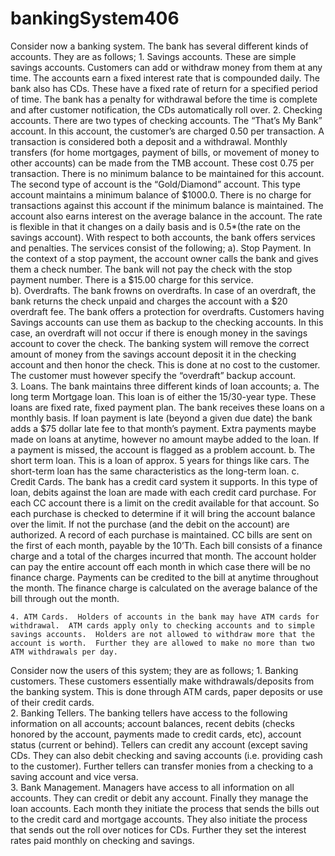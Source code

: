 # bankingSystem406
Consider now a banking system.  The bank has several different kinds of accounts.  They are as follows;
	1. Savings accounts.  These are simple savings accounts.  Customers can add or withdraw money from them at any time.  The accounts earn a fixed interest rate that is compounded daily.  The bank also has CDs.  These have a fixed rate of return for a specified period of time.  The bank has a penalty for withdrawal before the time is complete and after customer notification, the CDs automatically roll over.
	2. Checking accounts.  There are two types of checking accounts.  The “That’s My Bank” account.  In this account, the customer’s are charged 0.50 per transaction.  A transaction is considered both a deposit and a withdrawal.  Monthly transfers (for home mortgages, payment of bills, or movement of money to other accounts) can be made from the TMB account.  These cost 0.75 per transaction.  There is no minimum balance to be maintained for this account.  
The second type of account is the “Gold/Diamond” account.  This type account maintains a minimum balance of $1000.0.  There is no charge for transactions against this account if the minimum balance is maintained.  The account also earns interest on the average balance in the account.  The rate is flexible in that it changes on a daily basis and is 0.5*(the rate on the savings account).
         With respect to both accounts, the bank offers services and penalties.  The services consist of the following; a). Stop Payment.  In the context of a stop payment, the account owner calls the bank and gives them a check number.  The bank will not pay the check with the stop payment number.  There is a $15.00 charge for this service.  
	  b). Overdrafts.  The bank frowns on overdrafts.  In case of an overdraft, the bank returns the check unpaid and charges the account with a $20 overdraft fee.  The bank offers a protection for overdrafts.  Customers having Savings accounts can use them as backup to the checking accounts.  In this case, an overdraft will not occur if there is enough money in the savings account to cover the check.  The banking system will remove the correct amount of money from the savings account deposit it in the checking account and then honor the check.  This is done at no cost to the customer.  The customer must however specify the “overdraft” backup account.  
    3. Loans.  The bank maintains three different kinds of loan accounts;
    a. The long term Mortgage loan.  This loan is of either the 15/30-year type.  These loans are fixed rate, fixed payment plan.  The bank receives these loans on a monthly basis.  If loan payment is late (beyond a given due date) the bank adds a $75 dollar late fee to that month’s payment.  Extra payments maybe made on loans at anytime, however no amount maybe added to the loan.  If a payment is missed, the account is flagged as a problem account.
    b.  The short term loan.  This is a loan of approx. 5 years for things like cars.  The short-term loan has the same characteristics as the long-term loan. 
    c. Credit Cards.  The bank has a credit card system it supports.  In this type of loan, debits against the loan are made with each credit card purchase.  For each CC account there is a limit on the credit available for that account.  So each purchase is checked to determine if it will bring the account balance over the limit.  If not the purchase (and the debit on the account) are authorized.  A record of each purchase is maintained.  CC bills are sent on the first of each month, payable by the 10’Th.  Each bill consists of a finance charge and a total of the charges incurred that month.  The account holder can pay the entire account off each month in which case there will be no finance charge.  Payments can be credited to the bill at anytime throughout the month.  The finance charge is calculated on the average balance of the bill through out the month.

    4. ATM Cards.  Holders of accounts in the bank may have ATM cards for withdrawal.  ATM cards apply only to checking accounts and to simple savings accounts.  Holders are not allowed to withdraw more that the account is worth.  Further they are allowed to make no more than two ATM withdrawals per day.  
Consider now the users of this system; they are as follows;
    1. Banking customers.  These customers essentially make withdrawals/deposits from the banking system.  This is done through ATM cards, paper deposits or use of their credit cards.  
    2. Banking Tellers.  The banking tellers have access to the following information on all accounts; account balances, recent debits (checks honored by the account, payments made to credit cards, etc), account status (current or behind).  Tellers can credit any account (except saving CDs.  They can also debit checking and saving accounts (i.e. providing cash to the customer).  Further tellers can transfer monies from a checking to a saving account and vice versa.  
    3. Bank Management.  Managers have access to all information on all accounts.  They can credit or debit any account.  Finally they manage the loan accounts.  Each month they initiate the process that sends the bills out to the credit card and mortgage accounts.  They also initiate the process that sends out the roll over notices for CDs.  Further they set the interest rates paid monthly on checking and savings.
